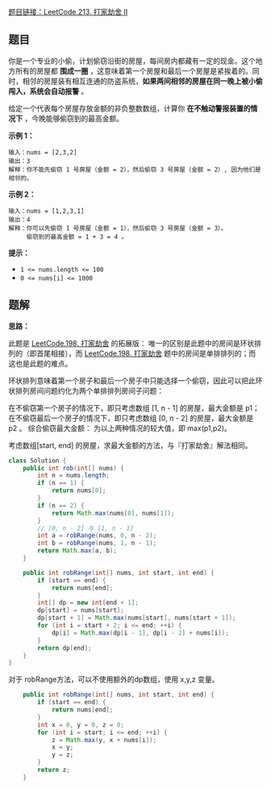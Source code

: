 [题目链接：LeetCode.213. 打家劫舍 II](https://leetcode-cn.com/problems/house-robber-ii/)

## 题目

你是一个专业的小偷，计划偷窃沿街的房屋，每间房内都藏有一定的现金。这个地方所有的房屋都 **围成一圈** ，这意味着第一个房屋和最后一个房屋是紧挨着的。同时，相邻的房屋装有相互连通的防盗系统，**如果两间相邻的房屋在同一晚上被小偷闯入，系统会自动报警** 。

给定一个代表每个房屋存放金额的非负整数数组，计算你 **在不触动警报装置的情况下** ，今晚能够偷窃到的最高金额。 

**示例 1：**

```
输入：nums = [2,3,2]
输出：3
解释：你不能先偷窃 1 号房屋（金额 = 2），然后偷窃 3 号房屋（金额 = 2）, 因为他们是相邻的。
```

**示例 2：**

```
输入：nums = [1,2,3,1]
输出：4
解释：你可以先偷窃 1 号房屋（金额 = 1），然后偷窃 3 号房屋（金额 = 3）。
     偷窃到的最高金额 = 1 + 3 = 4 。 
```

**提示：**

- `1 <= nums.length <= 100`
- `0 <= nums[i] <= 1000`

## 题解

**思路：**

此题是 [LeetCode.198. 打家劫舍](https://leetcode-cn.com/problems/house-robber/) 的拓展版： 唯一的区别是此题中的房间是环状排列的（即首尾相接），而 [LeetCode.198. 打家劫舍](https://leetcode-cn.com/problems/house-robber/) 题中的房间是单排排列的；而这也是此题的难点。

环状排列意味着第一个房子和最后一个房子中只能选择一个偷窃，因此可以把此环状排列房间问题约化为两个单排排列房间子问题：

在不偷窃第一个房子的情况下，即只考虑数组 [1, n - 1] 的房屋，最大金额是 p1；
在不偷窃最后一个房子的情况下，即只考虑数组 [0, n - 2] 的房屋，最大金额是 p2 。
综合偷窃最大金额： 为以上两种情况的较大值，即 max(p1,p2)。

考虑数组[start, end] 的房屋，求最大金额的方法，与『打家劫舍』解法相同。

```java
class Solution {
    public int rob(int[] nums) {
        int n = nums.length;
        if (n == 1) {
            return nums[0];
        }
        if (n == 2) {
            return Math.max(nums[0], nums[1]);
        }
        // [0, n - 2] 与 [1, n - 1]
        int a = robRange(nums, 0, n - 2);
        int b = robRange(nums, 1, n - 1);
        return Math.max(a, b);
    }

    public int robRange(int[] nums, int start, int end) {
        if (start == end) {
            return nums[end];
        }
        int[] dp = new int[end + 1];
        dp[start] = nums[start];
        dp[start + 1] = Math.max(nums[start], nums[start + 1]);
        for (int i = start + 2; i <= end; ++i) {
            dp[i] = Math.max(dp[i - 1], dp[i - 2] + nums[i]);
        }
        return dp[end];
    }
}
```

对于 robRange方法，可以不使用额外的dp数组，使用 x,y,z 变量。

```java
    public int robRange(int[] nums, int start, int end) {
        if (start == end) {
            return nums[end];
        }
        int x = 0, y = 0, z = 0;
        for (int i = start; i <= end; ++i) {
            z = Math.max(y, x + nums[i]);
            x = y;
            y = z;
        }
        return z;
    }  
```

